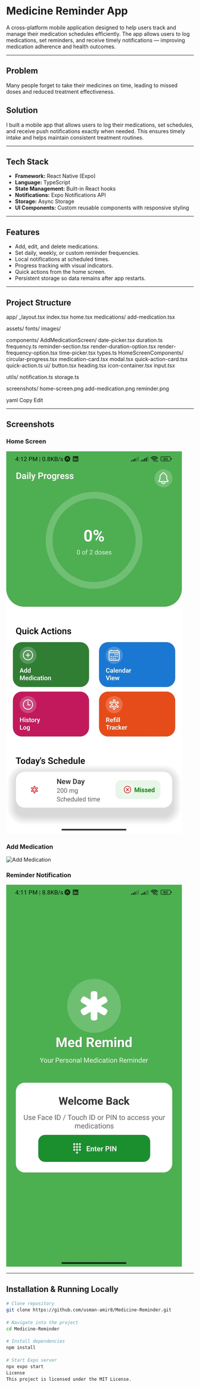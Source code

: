 # Medicine Reminder App

A cross-platform mobile application designed to help users track and manage their medication schedules efficiently. The app allows users to log medications, set reminders, and receive timely notifications — improving medication adherence and health outcomes.

---

## Problem
Many people forget to take their medicines on time, leading to missed doses and reduced treatment effectiveness.

## Solution
I built a mobile app that allows users to log their medications, set schedules, and receive push notifications exactly when needed. This ensures timely intake and helps maintain consistent treatment routines.

---

## Tech Stack
- **Framework:** React Native (Expo)
- **Language:** TypeScript
- **State Management:** Built-in React hooks
- **Notifications:** Expo Notifications API
- **Storage:** Async Storage
- **UI Components:** Custom reusable components with responsive styling

---

## Features
- Add, edit, and delete medications.
- Set daily, weekly, or custom reminder frequencies.
- Local notifications at scheduled times.
- Progress tracking with visual indicators.
- Quick actions from the home screen.
- Persistent storage so data remains after app restarts.

---

## Project Structure
app/
_layout.tsx
index.tsx
home.tsx
medications/
add-medication.tsx

assets/
fonts/
images/

components/
AddMedicationScreen/
date-picker.tsx
duration.ts
frequency.ts
reminder-section.tsx
render-duration-option.tsx
render-frequency-option.tsx
time-picker.tsx
types.ts
HomeScreenComponents/
circular-progress.tsx
medication-card.tsx
modal.tsx
quick-action-card.tsx
quick-action.ts
ui/
button.tsx
heading.tsx
icon-container.tsx
input.tsx

utils/
notification.ts
storage.ts

screenshots/
home-screen.png
add-medication.png
reminder.png

yaml
Copy
Edit

---

## Screenshots

### Home Screen
![Home Screen](https://github.com/usman-amir8/Medicine-Reminder/blob/main/screenshots/home-screen.jpeg?raw=true)

### Add Medication
![Add Medication](https://github.com/usman-amir8/Medicine-Reminder/blob/main/screenshots/add-medication.png?raw=true)

### Reminder Notification
![Auth Screen](https://github.com/usman-amir8/Medicine-Reminder/blob/main/screenshots/auth-screen.jpeg?raw=true)

---

## Installation & Running Locally
```bash
# Clone repository
git clone https://github.com/usman-amir8/Medicine-Reminder.git

# Navigate into the project
cd Medicine-Reminder

# Install dependencies
npm install

# Start Expo server
npx expo start
License
This project is licensed under the MIT License.
